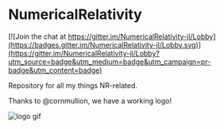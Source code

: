 # NumericalRelativity

[![Join the chat at https://gitter.im/NumericalRelativity-jl/Lobby](https://badges.gitter.im/NumericalRelativity-jl/Lobby.svg)](https://gitter.im/NumericalRelativity-jl/Lobby?utm_source=badge&utm_medium=badge&utm_campaign=pr-badge&utm_content=badge)

Repository for all my things NR-related.

Thanks to @cornmullion, we have a working logo!

![logo gif](https://raw.githubusercontent.com/miguelraz/NumericalRelativity/logo.gif)
